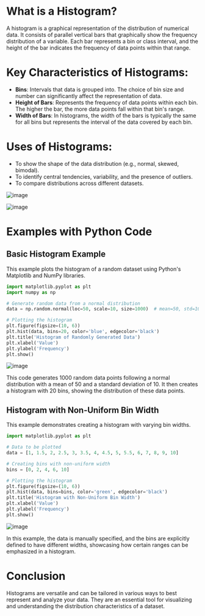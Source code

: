 # What is a Histogram?

A histogram is a graphical representation of the distribution of numerical data. It consists of parallel vertical bars that graphically show the frequency distribution of a variable. Each bar represents a bin or class interval, and the height of the bar indicates the frequency of data points within that range.

# Key Characteristics of Histograms:

- **Bins**: Intervals that data is grouped into. The choice of bin size and number can significantly affect the representation of data.
- **Height of Bars**: Represents the frequency of data points within each bin. The higher the bar, the more data points fall within that bin's range.
- **Width of Bars**: In histograms, the width of the bars is typically the same for all bins but represents the interval of the data covered by each bin.

# Uses of Histograms:

- To show the shape of the data distribution (e.g., normal, skewed, bimodal).
- To identify central tendencies, variability, and the presence of outliers.
- To compare distributions across different datasets.

![image](https://github.com/yangshiteng/Data-Science-Learning-Path/assets/60442877/9528cd5f-824e-4b70-8ca0-13791e01f3fc)

![image](https://github.com/yangshiteng/Data-Science-Learning-Path/assets/60442877/84438e73-879b-4ea7-9edb-516d4e4cd769)

# Examples with Python Code

## Basic Histogram Example

This example plots the histogram of a random dataset using Python's Matplotlib and NumPy libraries.

```python
import matplotlib.pyplot as plt
import numpy as np

# Generate random data from a normal distribution
data = np.random.normal(loc=50, scale=10, size=1000)  # mean=50, std=10, n=1000

# Plotting the histogram
plt.figure(figsize=(10, 6))
plt.hist(data, bins=20, color='blue', edgecolor='black')
plt.title('Histogram of Randomly Generated Data')
plt.xlabel('Value')
plt.ylabel('Frequency')
plt.show()
```

![image](https://github.com/yangshiteng/Data-Science-Learning-Path/assets/60442877/e3023666-eab5-42bb-a284-85610d5f52e6)

This code generates 1000 random data points following a normal distribution with a mean of 50 and a standard deviation of 10. It then creates a histogram with 20 bins, showing the distribution of these data points.

## Histogram with Non-Uniform Bin Width

This example demonstrates creating a histogram with varying bin widths.

```python
import matplotlib.pyplot as plt

# Data to be plotted
data = [1, 1.5, 2, 2.5, 3, 3.5, 4, 4.5, 5, 5.5, 6, 7, 8, 9, 10]

# Creating bins with non-uniform width
bins = [0, 2, 4, 6, 10]

# Plotting the histogram
plt.figure(figsize=(10, 6))
plt.hist(data, bins=bins, color='green', edgecolor='black')
plt.title('Histogram with Non-Uniform Bin Width')
plt.xlabel('Value')
plt.ylabel('Frequency')
plt.show()
```

![image](https://github.com/yangshiteng/Data-Science-Learning-Path/assets/60442877/7185f89b-6d67-4d79-95d7-b9f0dc5a5c32)

In this example, the data is manually specified, and the bins are explicitly defined to have different widths, showcasing how certain ranges can be emphasized in a histogram.

# Conclusion

Histograms are versatile and can be tailored in various ways to best represent and analyze your data. They are an essential tool for visualizing and understanding the distribution characteristics of a dataset.






